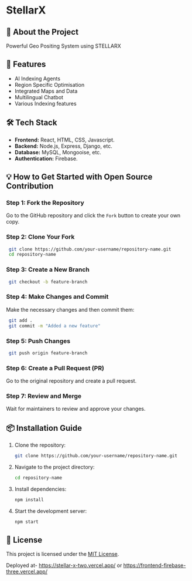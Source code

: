 # StellarX

## 📌 About the Project

Powerful Geo Positing System using STELLARX

## 🚀 Features

- AI Indexing Agents
- Region Specific Optimisation
- Integrated Maps and Data
- Multilingual Chatbot
- Various Indexing features

## 🛠 Tech Stack

- **Frontend:** React, HTML, CSS, Javascript.
- **Backend:** Node.js, Express, Django, etc.
- **Database:** MySQL, Mongooise, etc.
- **Authentication:** Firebase.

## 💡 How to Get Started with Open Source Contribution

### Step 1: Fork the Repository

Go to the GitHub repository and click the `Fork` button to create your own copy.

### Step 2: Clone Your Fork

```sh
 git clone https://github.com/your-username/repository-name.git
 cd repository-name
```

### Step 3: Create a New Branch

```sh
 git checkout -b feature-branch
```

### Step 4: Make Changes and Commit

Make the necessary changes and then commit them:

```sh
 git add .
 git commit -m "Added a new feature"
```

### Step 5: Push Changes

```sh
 git push origin feature-branch
```

### Step 6: Create a Pull Request (PR)

Go to the original repository and create a pull request.

### Step 7: Review and Merge

Wait for maintainers to review and approve your changes.

## 📦 Installation Guide

1. Clone the repository:
   ```sh
   git clone https://github.com/your-username/repository-name.git
   ```
2. Navigate to the project directory:
   ```sh
   cd repository-name
   ```
3. Install dependencies:
   ```sh
   npm install
   ```
4. Start the development server:
   ```sh
   npm start
   ```

## 📜 License

This project is licensed under the [MIT License](LICENSE).

Deployed at- https://stellar-x-two.vercel.app/
or https://frontend-firebase-three.vercel.app/
